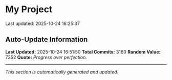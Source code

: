 # My Project


Last updated: 2025-10-24 16:25:37































































































































































































































































































































































































































































































































































































































































































































































































































































































































































































































































































































































































































































































































































































































































































































































































































































































































































































































































































































































































































































































































































































































































































































































































































































































































































































































































































































































































































































































































































































































































































































































































































































































































































































































































































































































































































































































## Auto-Update Information

**Last Updated:** 2025-10-24 16:51:50
**Total Commits:** 3160
**Random Value:** 7352
**Quote:** _Progress over perfection._

---
_This section is automatically generated and updated._